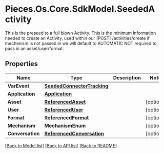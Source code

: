 # Pieces.Os.Core.SdkModel.SeededActivity
This is the preseed to a full blown Activity.  This is the minimum information needed to create an Activity, used within our [POST] /activities/create  if mechenism is not passed in we will default to AUTOMATIC  NOT required to pass in an asset/user/format.

## Properties

Name | Type | Description | Notes
------------ | ------------- | ------------- | -------------
**VarEvent** | [**SeededConnectorTracking**](SeededConnectorTracking.md) |  | 
**Application** | [**Application**](Application.md) |  | 
**Asset** | [**ReferencedAsset**](ReferencedAsset.md) |  | [optional] 
**User** | [**ReferencedUser**](ReferencedUser.md) |  | [optional] 
**Format** | [**ReferencedFormat**](ReferencedFormat.md) |  | [optional] 
**Mechanism** | **MechanismEnum** |  | [optional] 
**Conversation** | [**ReferencedConversation**](ReferencedConversation.md) |  | [optional] 

[[Back to Model list]](../README.md#documentation-for-models) [[Back to API list]](../README.md#documentation-for-api-endpoints) [[Back to README]](../README.md)

